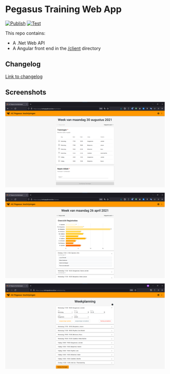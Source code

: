 # Pegasus Training Web App
[![Publish](https://github.com/Daellhin/HoGent-Pegasus/actions/workflows/publish.yml/badge.svg?branch=master)](https://github.com/Daellhin/HoGent-Pegasus/actions/workflows/publish.yml)
[![Test](https://github.com/Daellhin/HoGent-Pegasus/actions/workflows/test.yml/badge.svg?branch=dev)](https://github.com/Daellhin/HoGent-Pegasus/actions/workflows/test.yml)

This repo contains:
- A .Net Web API
- A Angular front end in the [/client](client) directory

## Changelog
[Link to changelog](./pegasus/client/src/assets/changelog.md)

## Screenshots

![Login](images/Register.png)

![Login](images/Statistics.png)

![Login](images/Templates.png)
